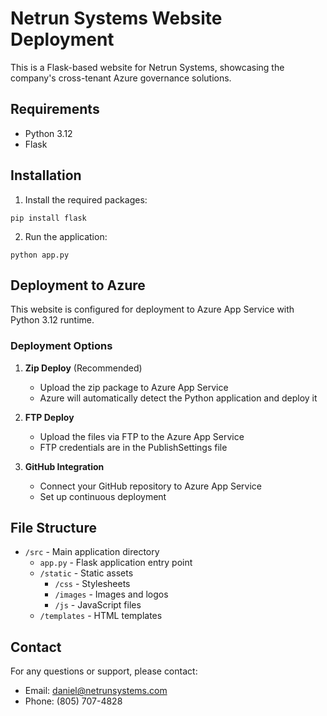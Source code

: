 # Netrun Systems Website Deployment

This is a Flask-based website for Netrun Systems, showcasing the company's cross-tenant Azure governance solutions.

## Requirements

- Python 3.12
- Flask

## Installation

1. Install the required packages:
```
pip install flask
```

2. Run the application:
```
python app.py
```

## Deployment to Azure

This website is configured for deployment to Azure App Service with Python 3.12 runtime.

### Deployment Options

1. **Zip Deploy** (Recommended)
   - Upload the zip package to Azure App Service
   - Azure will automatically detect the Python application and deploy it

2. **FTP Deploy**
   - Upload the files via FTP to the Azure App Service
   - FTP credentials are in the PublishSettings file

3. **GitHub Integration**
   - Connect your GitHub repository to Azure App Service
   - Set up continuous deployment

## File Structure

- `/src` - Main application directory
  - `app.py` - Flask application entry point
  - `/static` - Static assets
    - `/css` - Stylesheets
    - `/images` - Images and logos
    - `/js` - JavaScript files
  - `/templates` - HTML templates

## Contact

For any questions or support, please contact:
- Email: daniel@netrunsystems.com
- Phone: (805) 707-4828
